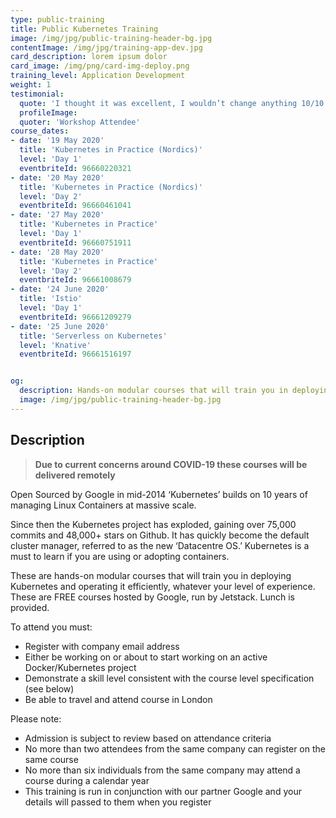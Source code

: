 ```yaml
---
type: public-training
title: Public Kubernetes Training
image: /img/jpg/public-training-header-bg.jpg
contentImage: /img/jpg/training-app-dev.jpg
card_description: lorem ipsum dolor
card_image: /img/png/card-img-deploy.png
training_level: Application Development
weight: 1
testimonial:
  quote: 'I thought it was excellent, I wouldn’t change anything 10/10'
  profileImage:
  quoter: 'Workshop Attendee'
course_dates:
- date: '19 May 2020'
  title: 'Kubernetes in Practice (Nordics)'
  level: 'Day 1'
  eventbriteId: 96660220321
- date: '20 May 2020'
  title: 'Kubernetes in Practice (Nordics)'
  level: 'Day 2'
  eventbriteId: 96660461041
- date: '27 May 2020'
  title: 'Kubernetes in Practice'
  level: 'Day 1'
  eventbriteId: 96660751911
- date: '28 May 2020'
  title: 'Kubernetes in Practice'
  level: 'Day 2'
  eventbriteId: 96661008679
- date: '24 June 2020'
  title: 'Istio'
  level: 'Day 1'
  eventbriteId: 96661209279
- date: '25 June 2020'
  title: 'Serverless on Kubernetes'
  level: 'Knative'
  eventbriteId: 96661516197


og:
  description: Hands-on modular courses that will train you in deploying Kubernetes and operating it efficiently
  image: /img/jpg/public-training-header-bg.jpg
---
```


## Description

> **Due to current concerns around COVID-19 these courses will be delivered
> remotely**

Open Sourced by Google in mid-2014 ‘Kubernetes’ builds on 10 years of managing
Linux Containers at massive scale.

Since then the Kubernetes project has exploded, gaining over 75,000 commits and
48,000+ stars on Github. It has quickly become the default cluster manager,
referred to as the new ‘Datacentre OS.’ Kubernetes is a must to learn if you are
using or adopting containers.

These are hands-on modular courses that will train you in deploying Kubernetes
and operating it efficiently, whatever your level of experience. These are FREE
courses hosted by Google, run by Jetstack. Lunch is provided.

To attend you must:

* Register with company email address
* Either be working on or about to start working on an active Docker/Kubernetes
  project
* Demonstrate a skill level consistent with the course level specification (see
  below)
* Be able to travel and attend course in London

Please note:

* Admission is subject to review based on attendance criteria
* No more than two attendees from the same company can register on the same
  course
* No more than six individuals from the same company may attend a course during
  a calendar year
* This training is run in conjunction with our partner Google and your details
  will passed to them when you register
